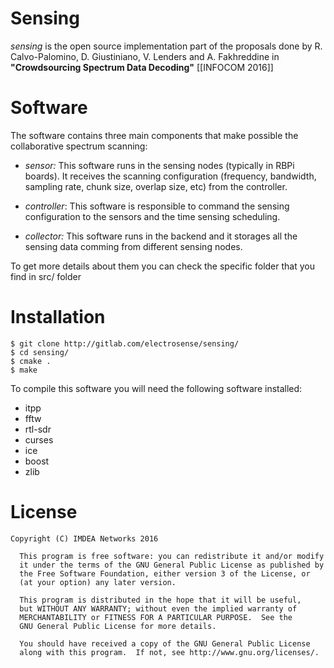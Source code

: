 Sensing
=

*sensing* is the open source implementation part of the proposals done by R. Calvo-Palomino, D. Giustiniano, V. Lenders and A. Fakhreddine in **"Crowdsourcing Spectrum Data Decoding"** [[INFOCOM 2016]]


Software
=

The software contains three main components that make possible the collaborative spectrum scanning:

* *sensor:* This software runs in the sensing nodes (typically in RBPi boards). It receives the scanning configuration (frequency, bandwidth, sampling rate, chunk size, overlap size, etc) from the controller.

* *controller*: This software is responsible to command the sensing configuration to the sensors and the time sensing scheduling.

* *collector:* This software runs in the backend and it storages all the sensing data comming from different sensing nodes.



To get more details about them you can check the specific folder that you find in src/ folder

Installation
=

```
$ git clone http://gitlab.com/electrosense/sensing/
$ cd sensing/
$ cmake .
$ make
```

To compile this software you will need the following software installed:

* itpp
* fftw
* rtl-sdr
* curses
* ice
* boost
* zlib

License
=

```
Copyright (C) IMDEA Networks 2016

  This program is free software: you can redistribute it and/or modify
  it under the terms of the GNU General Public License as published by
  the Free Software Foundation, either version 3 of the License, or
  (at your option) any later version.

  This program is distributed in the hope that it will be useful,
  but WITHOUT ANY WARRANTY; without even the implied warranty of
  MERCHANTABILITY or FITNESS FOR A PARTICULAR PURPOSE.  See the
  GNU General Public License for more details.

  You should have received a copy of the GNU General Public License
  along with this program.  If not, see http://www.gnu.org/licenses/.

```
